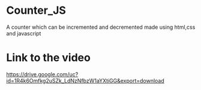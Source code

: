 # Counter_JS
A counter which can be incremented and decremented made using html,css and javascript

# Link to the video
https://drive.google.com/uc?id=1R4k6Omfkg2uSZk_LdNzNfbzW1aYXtiGG&export=download

